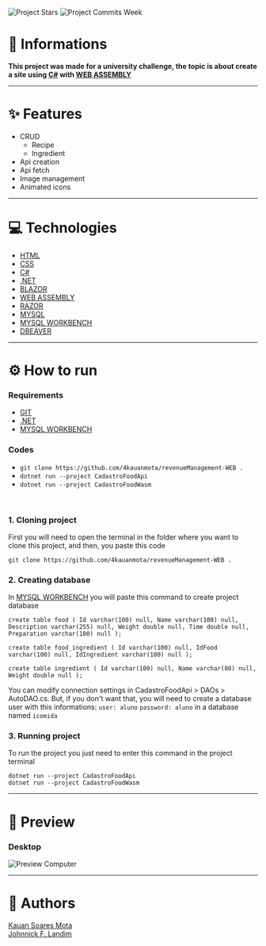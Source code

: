 ![Project Stars](https://img.shields.io/github/stars/4kauanmota/revenueManagement-WEB?color=1e90ff) ![Project Commits Week](https://img.shields.io/github/commit-activity/w/4kauanmota/revenueManagement-WEB?color=1e90ff)

# 📄 **Informations**
**This project was made for a university challenge, the topic is about create a site using [C#](https://learn.microsoft.com/pt-br/dotnet/csharp/tour-of-csharp/) with [WEB ASSEMBLY](https://webassembly.org/)**

---

# ✨ **Features**
+ CRUD
  + Recipe
  + Ingredient
+ Api creation
+ Api fetch
+ Image management
+ Animated icons

---

# 💻 **Technologies**
+ [HTML](https://developer.mozilla.org/pt-BR/docs/Web/HTML)
+ [CSS](https://developer.mozilla.org/pt-BR/docs/Web/CSS)
+ [C#](https://learn.microsoft.com/pt-br/dotnet/csharp/tour-of-csharp/)
+ [.NET](https://dotnet.microsoft.com/pt-br/)
+ [BLAZOR](https://dotnet.microsoft.com/pt-br/apps/aspnet/web-apps/blazor)
+ [WEB ASSEMBLY](https://webassembly.org/)
+ [RAZOR](https://learn.microsoft.com/pt-br/aspnet/core/razor-pages/?view=aspnetcore-7.0&tabs=visual-studio)
+ [MYSQL](https://www.mysql.com/)
+ [MYSQL WORKBENCH](https://www.mysql.com/products/workbench/)
+ [DBEAVER](https://dbeaver.io/download/)

---

# ⚙️ **How to run**
### Requirements
+ [GIT](https://git-scm.com/)
+ [.NET](https://dotnet.microsoft.com/pt-br/download)
+ [MYSQL WORKBENCH](https://www.mysql.com/products/workbench/)

### Codes
+ `git clone https://github.com/4kauanmota/revenueManagement-WEB .`
+ `dotnet run --project CadastroFoodApi`
+ `dotnet run --project CadastroFoodWasm`

<br>

### 1. Cloning project
First you will need to open the terminal in the folder where you want to clone this project, and then, you paste this code 
```
git clone https://github.com/4kauanmota/revenueManagement-WEB .
```

### 2. Creating database
In [MYSQL WORKBENCH](https://www.mysql.com/products/workbench/) you will paste this command to create project database
```
create table food ( Id varchar(100) null, Name varchar(100) null, Description varchar(255) null, Weight double null, Time double null, Preparation varchar(100) null );

create table food_ingredient ( Id varchar(100) null, IdFood varchar(100) null, IdIngredient varchar(100) null );

create table ingredient ( Id varchar(100) null, Name varchar(80) null, Weight double null );
```
You can modify connection settings in CadastroFoodApi > DAOs > AutoDAO.cs. But, if you don't want that, you will need to create a database user with this informations: `user: aluno` `password: aluno` in a database named `icomida`

### 3. Running project
To run the project you just need to enter this command in the project terminal
```
dotnet run --project CadastroFoodApi
dotnet run --project CadastroFoodWasm
```

---

# 👀 **Preview**
### Desktop
![Preview Computer](https://i.postimg.cc/85CH4JNh/webass.gif)

---

# 📝 **Authors**
[Kauan Soares Mota](https://github.com/4kauanmota) <br>
[Johnnick F. Landim](https://github.com/johnnickjf)
